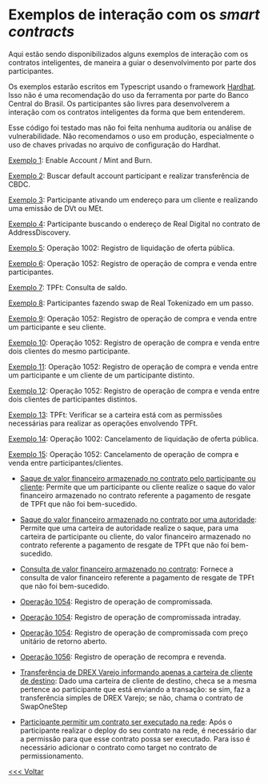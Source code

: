 # Exemplos de interação com os _smart contracts_

Aqui estão sendo disponibilizados alguns exemplos de interação com os contratos inteligentes, de maneira a guiar o desenvolvimento por parte dos participantes.

Os exemplos estarão escritos em Typescript usando o framework [Hardhat](https://hardhat.org/). Isso não é uma recomendação do uso da ferramenta por parte do Banco Central do Brasil. Os participantes são livres para desenvolverem a interação com os contratos inteligentes da forma que bem entenderem.

Esse código foi testado mas não foi feita nenhuma auditoria ou análise de vulnerabilidade. Não recomendamos o uso em produção, especialmente o uso de chaves privadas no arquivo de configuração do Hardhat.

[Exemplo 1](example1.ts):
Enable Account / Mint and Burn.

[Exemplo 2](example2.ts):
Buscar default account participant e realizar transferência de CBDC.

[Exemplo 3](example3.ts):
Participante ativando um endereço para um cliente e realizando uma emissão de DVt ou MEt.

[Exemplo 4](example4.ts):
Participante buscando o endereço de Real Digital no contrato de AddressDiscovery.

[Exemplo 5](example5.ts):
Operação 1002: Registro de liquidação de oferta pública. 

[Exemplo 6](example6.ts):
Operação 1052: Registro de operação de compra e venda entre participantes.

[Exemplo 7](example7.ts):
TPFt: Consulta de saldo.

[Exemplo 8](example8.ts):
Participantes fazendo swap de Real Tokenizado em um passo.

[Exemplo 9](example9.ts):
Operação 1052: Registro de operação de compra e venda entre um participante e seu cliente.

[Exemplo 10](example10.ts):
Operação 1052: Registro de operação de compra e venda entre dois clientes do mesmo participante.

[Exemplo 11](example11.ts):
Operação 1052: Registro de operação de compra e venda entre um participante e um cliente de um participante distinto.

[Exemplo 12](example12.ts):
Operação 1052: Registro de operação de compra e venda entre dois clientes de participantes distintos.

[Exemplo 13](walletsCheckingFlow.ts):
TPFt: Verificar se a carteira está com as permissões necessárias para realizar as operações envolvendo TPFt.

[Exemplo 14](example14.ts):
Operação 1002: Cancelamento de liquidação de oferta pública.

[Exemplo 15](example15.ts):
Operação 1052: Cancelamento de operação de compra e venda entre participantes/clientes.

- [Saque de valor financeiro armazenado no contrato pelo participante ou cliente](example16.ts):
     Permite que um participante ou cliente realize o saque do valor financeiro armazenado no contrato referente a pagamento de resgate de TPFt que não foi bem-sucedido.

- [Saque do valor financeiro armazenado no contrato por uma autoridade](example17.ts):
     Permite que uma carteira de autoridade realize o saque, para uma carteira de participante ou cliente, do valor financeiro armazenado no contrato referente a pagamento de resgate de TPFt que não foi bem-sucedido.

- [Consulta de valor financeiro armazenado no contrato](example18.ts):
      Fornece a consulta de valor financeiro referente a pagamento de resgate de TPFt que não foi bem-sucedido.

- [Operação 1054](operation1054.ts):
  Registro de operação de compromissada.

- [Operação 1054](operation1054IntraDay.ts):
  Registro de operação de compromissada intraday.

- [Operação 1054](operation1054OpenReturnPrice.ts):
  Registro de operação de compromissada com preço unitário de retorno aberto.

- [Operação 1056](operation1056.ts):
  Registro de operação de recompra e revenda.

- [Transferência de DREX Varejo informando apenas a carteira de cliente de destino](example19.ts):
  Dado uma carteira de cliente de destino, checa se a mesma pertence ao participante que está enviando a transação: se sim, faz a transferência simples de DREX Varejo; se não, chama o contrato de SwapOneStep

- [Participante permitir um contrato ser executado na rede](permissionamentoContrato.ts):
  Após o participante realizar o deploy do seu contrato na rede, é necessário dar a permissão para que esse contrato possa ser executado. Para isso é necessário adicionar o contrato como target no contrato de permissionamento.

[<<< Voltar](../README.md)





